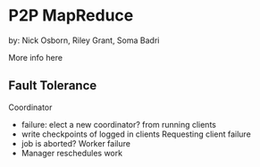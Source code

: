 # P2P MapReduce

by: Nick Osborn, Riley Grant, Soma Badri

More info here

## Fault Tolerance

Coordinator
 - failure: elect a new coordinator? from running clients
 - write checkpoints of logged in clients
Requesting client failure
 - job is aborted?
Worker failure
 - Manager reschedules work 